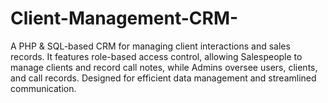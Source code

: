 # Client-Management-CRM-
A PHP &amp; SQL-based CRM for managing client interactions and sales records. It features role-based access control, allowing Salespeople to manage clients and record call notes, while Admins oversee users, clients, and call records. Designed for efficient data management and streamlined communication.
